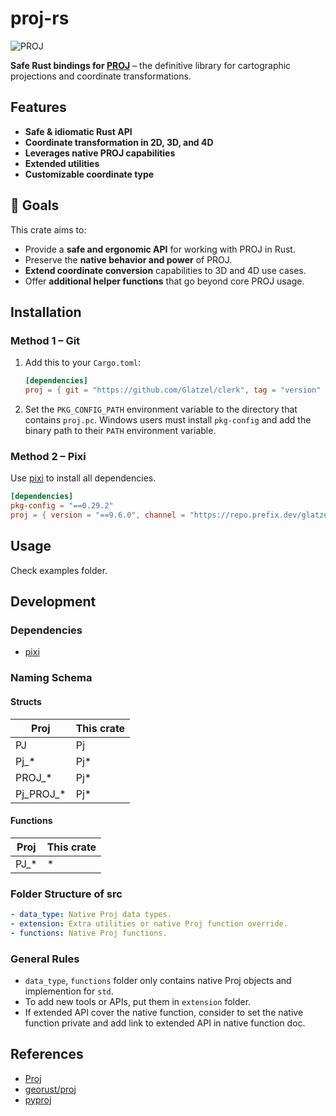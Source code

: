 # proj-rs

![PROJ](https://img.shields.io/badge/Proj-9.6.0-blue?logo=rust)

**Safe Rust bindings for [PROJ](https://proj.org/)** – the definitive library for cartographic projections and coordinate transformations.

## Features

* **Safe & idiomatic Rust API**
* **Coordinate transformation in 2D, 3D, and 4D**
* **Leverages native PROJ capabilities**
* **Extended utilities**
* **Customizable coordinate type**

## 🎯 Goals

This crate aims to:

* Provide a **safe and ergonomic API** for working with PROJ in Rust.
* Preserve the **native behavior and power** of PROJ.
* **Extend coordinate conversion** capabilities to 3D and 4D use cases.
* Offer **additional helper functions** that go beyond core PROJ usage.

## Installation

### Method 1 – Git

1. Add this to your `Cargo.toml`:

   ```toml
   [dependencies]
   proj = { git = "https://github.com/Glatzel/clerk", tag = "version" }
   ```

2. Set the `PKG_CONFIG_PATH` environment variable to the directory that contains `proj.pc`.
    Windows users must install `pkg-config` and add the binary path to their `PATH` environment variable.

### Method 2 – Pixi

Use [pixi](https://github.com/prefix-dev/pixi/?tab=readme-ov-file#installation) to install all dependencies.

```toml
[dependencies]
pkg-config = "==0.29.2"
proj = { version = "==9.6.0", channel = "https://repo.prefix.dev/glatzel" }
```

## Usage

Check examples folder.

## Development

### Dependencies

* [pixi](https://github.com/prefix-dev/pixi/?tab=readme-ov-file#installation)

### Naming Schema

#### Structs

| Proj      | This crate |
| --------- | ---------- |
| PJ        | Pj         |
| Pj_*      | Pj*        |
| PROJ_*    | Pj*        |
| Pj_PROJ_* | Pj*        |

#### Functions

| Proj | This crate |
| ---- | ---------- |
| PJ_* | *          |

### Folder Structure of src

```yaml
- data_type: Native Proj data types.
- extension: Extra utilities or native Proj function override.
- functions: Native Proj functions.
```

### General Rules

* `data_type`, `functions` folder only contains native Proj objects and implemention for `std`.
* To add new tools or APIs, put them in `extension` folder.
* If extended API cover the native function, consider to set the native function private and add link to extended API in native function doc.

## References

* [Proj](https://proj.org/en/stable/)
* [georust/proj](https://github.com/georust/proj)
* [pyproj](https://pyproj4.github.io/pyproj/stable/)
